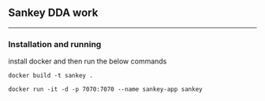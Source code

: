 ## Sankey DDA work

------------------------------------------

### Installation and running

install docker and then run the below commands

```
docker build -t sankey .

docker run -it -d -p 7070:7070 --name sankey-app sankey
```